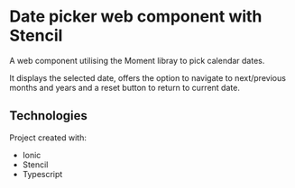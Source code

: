 # Date picker web component with Stencil

A web component utilising the Moment libray to pick calendar dates.

It displays the selected date, offers the option to navigate to next/previous months and years and a reset button to return to current date.

## Technologies

Project created with:

* Ionic
* Stencil
* Typescript
